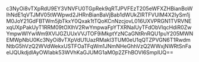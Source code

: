 c3NyOi8vTXpRdU9EY3VNVFU0TGpRek9qRTJPVFEzT205eWFXZHBianBoWlhNdE1qVTJMV05tWWpwd2JHRnBianBaVjBab1dWUkZlRTFVUlM4X2IySm1jM0JoY21GdFBTWm5jbTkxY0Qxak1tTQoKCnNzcjovL016UXVPRGN1TVRVNExqUXpPakUyT1RRM09tOXlhV2RwYmpwaFpYTXRNalUyTFdObVlqcHdiR0ZwYmpwWlYwWm9XVlJGZUUxVVJTOF9iMkptYzNCaGNtRnRQU1puY205MWNEMWpNbU0Kc3NyOi8vTXpVdU1UazRMakl3TUM0eU1qQTZPVGN6T1RwdmNtbG5hVzQ2WVdWekxUSTFOaTFqWm1JNmNHeGhhVzQ2WWxjNWRtSnFaelJQUkdjdlAyOWlabk53WVhKaGJUMG1aM0p2ZFhBOVl6SmplUQ==
